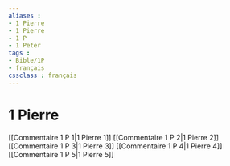 ```yaml
---
aliases : 
- 1 Pierre
- 1 Pierre
- 1 P
- 1 Peter
tags : 
- Bible/1P
- français
cssclass : français
---
```


# 1 Pierre

[[Commentaire 1 P 1|1 Pierre 1]]
[[Commentaire 1 P 2|1 Pierre 2]]
[[Commentaire 1 P 3|1 Pierre 3]]
[[Commentaire 1 P 4|1 Pierre 4]]
[[Commentaire 1 P 5|1 Pierre 5]]
